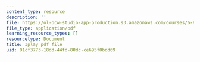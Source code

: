 ```yaml
---
content_type: resource
description: ''
file: https://ol-ocw-studio-app-production.s3.amazonaws.com/courses/6-890-algorithmic-lower-bounds-fun-with-hardness-proofs-fall-2014/01cf377318dd44fd80dcce695f0bdd69_iDNpHHO_O6w.pdf
file_type: application/pdf
learning_resource_types: []
resourcetype: Document
title: 3play pdf file
uid: 01cf3773-18dd-44fd-80dc-ce695f0bdd69
---
```

